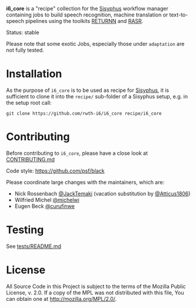 **i6_core** is a "recipe" collection for the [Sisyphus](https://github.com/rwth-i6/sisyphus) workflow manager
containing jobs to build speech recognition, machine translation or text-to-speech pipelines using
 the toolkits [RETURNN](https://github.com/rwth-i6/returnn) and [RASR](https://github.com/rwth-i6/rasr).

Status: stable

Please note that some exotic Jobs, especially those under `adaptation` are not fully tested.

# Installation

As the purpose of `i6_core` is to be used as recipe for
[Sisyphus](https://github.com/rwth-i6/sisyphus),
it is sufficient to clone it into the `recipe/` sub-folder of a Sisyphus setup,
e.g. in the setup root call:

`git clone https://github.com/rwth-i6/i6_core recipe/i6_core`


# Contributing

Before contributing to `i6_core`, please have a close look at
[CONTRIBUTING.md](https://github.com/rwth-i6/i6_core/blob/main/CONTRIBUTING.md)

Code style: https://github.com/psf/black

Please coordinate large changes with the maintainers, which are:
 - Nick Rossenbach [@JackTemaki](https://github.com/JackTemaki) (vacation substitution by [@Atticus1806](https://github.com/Atticus1806))
 - Wilfried Michel [@michelwi](https://github.com/michelwi)
 - Eugen Beck [@curufinwe](https://github.com/curufinwe)

# Testing

See [tests/README.md](https://github.com/rwth-i6/i6_core/blob/main/tests/README.md)

# License

All Source Code in this Project is subject to the terms of the Mozilla
Public License, v. 2.0. If a copy of the MPL was not distributed with
this file, You can obtain one at http://mozilla.org/MPL/2.0/.
